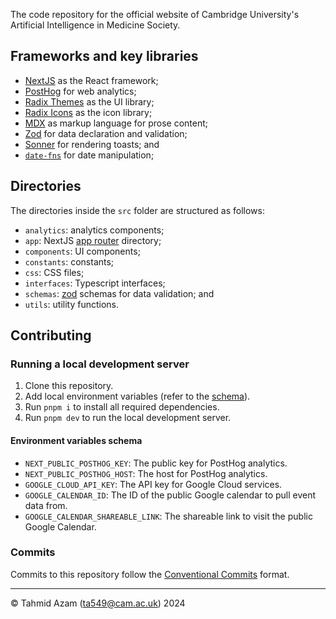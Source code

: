 The code repository for the official website of Cambridge University's Artificial Intelligence in Medicine Society.

## Frameworks and key libraries

- [NextJS](https://nextjs.org) as the React framework;
- [PostHog](https://posthog.com) for web analytics;
- [Radix Themes](https://www.radix-ui.com) as the UI library;
- [Radix Icons](https://www.radix-ui.com/icons) as the icon library;
- [MDX](https://mdxjs.com) as markup language for prose content;
- [Zod](https://zod.dev) for data declaration and validation;
- [Sonner](https://sonner.emilkowal.ski) for rendering toasts; and
- [`date-fns`](https://date-fns.org) for date manipulation;

## Directories

The directories inside the `src` folder are structured as follows:

- `analytics`: analytics components;
- `app`: NextJS [app router](https://nextjs.org/docs/app/building-your-application/routing) directory;
- `components`: UI components;
- `constants`: constants;
- `css`: CSS files;
- `interfaces`: Typescript interfaces;
- `schemas`: [zod](https://zod.dev) schemas for data validation; and
- `utils`: utility functions.

## Contributing

### Running a local development server

1. Clone this repository.
2. Add local environment variables (refer to the [schema](#environment-variables-schema)).
3. Run `pnpm i` to install all required dependencies.
4. Run `pnpm dev` to run the local development server.

#### Environment variables schema

- `NEXT_PUBLIC_POSTHOG_KEY`: The public key for PostHog analytics.
- `NEXT_PUBLIC_POSTHOG_HOST`: The host for PostHog analytics.
- `GOOGLE_CLOUD_API_KEY`: The API key for Google Cloud services.
- `GOOGLE_CALENDAR_ID`: The ID of the public Google calendar to pull event data from.
- `GOOGLE_CALENDAR_SHAREABLE_LINK`: The shareable link to visit the public Google Calendar.

### Commits

Commits to this repository follow the [Conventional Commits](https://www.conventionalcommits.org/en/v1.0.0/) format.

---

© Tahmid Azam ([ta549@cam.ac.uk](mailto:ta549@cam.ac.uk)) 2024
